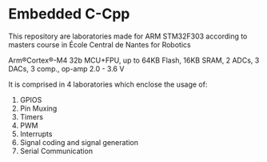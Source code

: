 # Embedded C-Cpp
This repository are laboratories made for ARM STM32F303 according to masters course in École Central de Nantes for Robotics

Arm®Cortex®-M4 32b MCU+FPU, up to 64KB Flash, 16KB SRAM,
2 ADCs, 3 DACs, 3 comp., op-amp 2.0 - 3.6 V

It is comprised in 4 laboratories which enclose the usage of:

1. GPIOS
2. Pin Muxing
3. Timers
4. PWM
5. Interrupts
6. Signal coding and signal generation
7. Serial Communication
